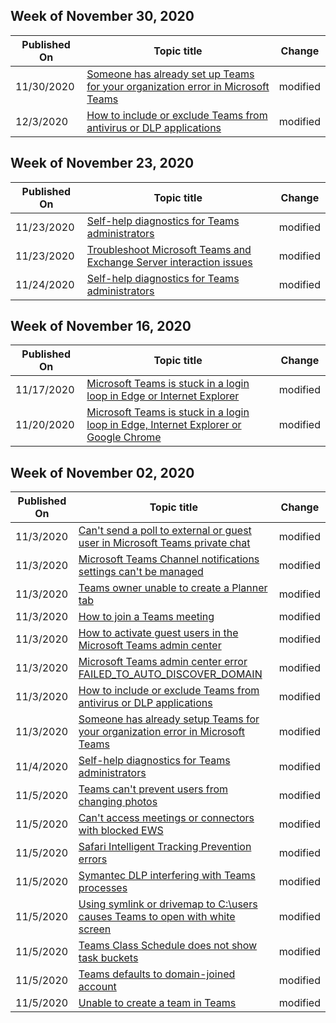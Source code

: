 <!-- This file is generated automatically each week. Changes made to this file will be overwritten.-->



## Week of November 30, 2020


| Published On |Topic title | Change |
|------|------------|--------|
| 11/30/2020 | [Someone has already set up Teams for your organization error in Microsoft Teams](/microsoftteams/troubleshoot/teams-sign-in/someone-has-already-setup-teams) | modified |
| 12/3/2020 | [How to include or exclude Teams from antivirus or DLP applications](/microsoftteams/troubleshoot/teams-administration/include-exclude-teams-from-antivirus-dlp) | modified |


## Week of November 23, 2020


| Published On |Topic title | Change |
|------|------------|--------|
| 11/23/2020 | [Self-help diagnostics for Teams administrators](/microsoftteams/troubleshoot/teams-administration/admin-self-help-diagnostics) | modified |
| 11/23/2020 | [Troubleshoot Microsoft Teams and Exchange Server interaction issues](/microsoftteams/troubleshoot/known-issues/teams-exchange-interaction-issue) | modified |
| 11/24/2020 | [Self-help diagnostics for Teams administrators](/microsoftteams/troubleshoot/teams-administration/admin-self-help-diagnostics) | modified |


## Week of November 16, 2020


| Published On |Topic title | Change |
|------|------------|--------|
| 11/17/2020 | [Microsoft Teams is stuck in a login loop in Edge or Internet Explorer](/microsoftteams/troubleshoot/teams-sign-in/sign-in-loop) | modified |
| 11/20/2020 | [Microsoft Teams is stuck in a login loop in Edge, Internet Explorer or Google Chrome](/microsoftteams/troubleshoot/teams-sign-in/sign-in-loop) | modified |


## Week of November 02, 2020


| Published On |Topic title | Change |
|------|------------|--------|
| 11/3/2020 | [Can't send a poll to external or guest user in Microsoft Teams private chat](/microsoftteams/troubleshoot/known-issues/cannot-send-poll) | modified |
| 11/3/2020 | [Microsoft Teams Channel notifications settings can't be managed](/microsoftteams/troubleshoot/known-issues/notifications-cannot-manage) | modified |
| 11/3/2020 | [Teams owner unable to create a Planner tab](/microsoftteams/troubleshoot/known-issues/teams-owner-cannot-create-planner-tab) | modified |
| 11/3/2020 | [How to join a Teams meeting](/microsoftteams/troubleshoot/meetings/how-to-join-a-teams-meeting) | modified |
| 11/3/2020 | [How to activate guest users in the Microsoft Teams admin center](/microsoftteams/troubleshoot/teams-administration/activate-guest-user-access-in-teams) | modified |
| 11/3/2020 | [Microsoft Teams admin center error FAILED_TO_AUTO_DISCOVER_DOMAIN](/microsoftteams/troubleshoot/teams-administration/failed-to-auto-discover-domain-error-teams-admin-center) | modified |
| 11/3/2020 | [How to include or exclude Teams from antivirus or DLP applications](/microsoftteams/troubleshoot/teams-administration/include-exclude-teams-from-antivirus-dlp) | modified |
| 11/3/2020 | [Someone has already setup Teams for your organization error in Microsoft Teams](/microsoftteams/troubleshoot/teams-sign-in/someone-has-already-setup-teams) | modified |
| 11/4/2020 | [Self-help diagnostics for Teams administrators](/microsoftteams/troubleshoot/teams-administration/admin-self-help-diagnostics) | modified |
| 11/5/2020 | [Teams can't prevent users from changing photos](/microsoftteams/troubleshoot/known-issues/cant-prevent-users-from-changing-profile-picture) | modified |
| 11/5/2020 | [Can't access meetings or connectors with blocked EWS](/microsoftteams/troubleshoot/known-issues/exchange-users-cant-access-meetings) | modified |
| 11/5/2020 | [Safari Intelligent Tracking Prevention errors](/microsoftteams/troubleshoot/known-issues/safari-intelligent-tracking-prevention-problems) | modified |
| 11/5/2020 | [Symantec DLP interfering with Teams processes](/microsoftteams/troubleshoot/known-issues/symantec-dlp-interferes-with-teams) | modified |
| 11/5/2020 | [Using symlink or drivemap to C:\users causes Teams to open with white screen](/microsoftteams/troubleshoot/known-issues/symlink-or-drivemap-causes-white-screen) | modified |
| 11/5/2020 | [Teams Class Schedule does not show task buckets](/microsoftteams/troubleshoot/known-issues/task-buckets-do-not-appear-in-planner) | modified |
| 11/5/2020 | [Teams defaults to domain-joined account](/microsoftteams/troubleshoot/known-issues/teams-defaults-to-domain-joined-account) | modified |
| 11/5/2020 | [Unable to create a team in Teams](/microsoftteams/troubleshoot/known-issues/users-cant-create-team) | modified |
